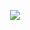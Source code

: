 <p align="center">
<a href="https://vald.dev"><img src="https://github-readme-stats.vercel.app/api?username=vald-phoenix&show_icons=true&theme=dark&include_all_commits=true&count_private=true&text_color=fff&icon_color=76e1ff&border_color=2b2b2b" /></a>
</p>
